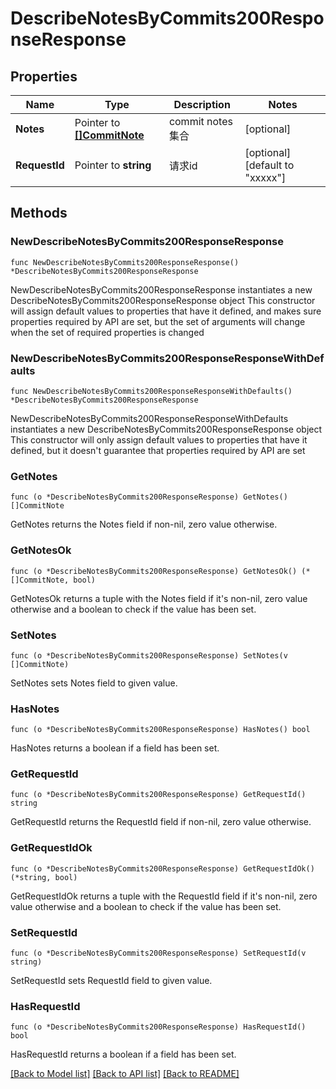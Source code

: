 # DescribeNotesByCommits200ResponseResponse

## Properties

Name | Type | Description | Notes
------------ | ------------- | ------------- | -------------
**Notes** | Pointer to [**[]CommitNote**](CommitNote.md) | commit notes 集合 | [optional] 
**RequestId** | Pointer to **string** | 请求id | [optional] [default to "xxxxx"]

## Methods

### NewDescribeNotesByCommits200ResponseResponse

`func NewDescribeNotesByCommits200ResponseResponse() *DescribeNotesByCommits200ResponseResponse`

NewDescribeNotesByCommits200ResponseResponse instantiates a new DescribeNotesByCommits200ResponseResponse object
This constructor will assign default values to properties that have it defined,
and makes sure properties required by API are set, but the set of arguments
will change when the set of required properties is changed

### NewDescribeNotesByCommits200ResponseResponseWithDefaults

`func NewDescribeNotesByCommits200ResponseResponseWithDefaults() *DescribeNotesByCommits200ResponseResponse`

NewDescribeNotesByCommits200ResponseResponseWithDefaults instantiates a new DescribeNotesByCommits200ResponseResponse object
This constructor will only assign default values to properties that have it defined,
but it doesn't guarantee that properties required by API are set

### GetNotes

`func (o *DescribeNotesByCommits200ResponseResponse) GetNotes() []CommitNote`

GetNotes returns the Notes field if non-nil, zero value otherwise.

### GetNotesOk

`func (o *DescribeNotesByCommits200ResponseResponse) GetNotesOk() (*[]CommitNote, bool)`

GetNotesOk returns a tuple with the Notes field if it's non-nil, zero value otherwise
and a boolean to check if the value has been set.

### SetNotes

`func (o *DescribeNotesByCommits200ResponseResponse) SetNotes(v []CommitNote)`

SetNotes sets Notes field to given value.

### HasNotes

`func (o *DescribeNotesByCommits200ResponseResponse) HasNotes() bool`

HasNotes returns a boolean if a field has been set.

### GetRequestId

`func (o *DescribeNotesByCommits200ResponseResponse) GetRequestId() string`

GetRequestId returns the RequestId field if non-nil, zero value otherwise.

### GetRequestIdOk

`func (o *DescribeNotesByCommits200ResponseResponse) GetRequestIdOk() (*string, bool)`

GetRequestIdOk returns a tuple with the RequestId field if it's non-nil, zero value otherwise
and a boolean to check if the value has been set.

### SetRequestId

`func (o *DescribeNotesByCommits200ResponseResponse) SetRequestId(v string)`

SetRequestId sets RequestId field to given value.

### HasRequestId

`func (o *DescribeNotesByCommits200ResponseResponse) HasRequestId() bool`

HasRequestId returns a boolean if a field has been set.


[[Back to Model list]](../README.md#documentation-for-models) [[Back to API list]](../README.md#documentation-for-api-endpoints) [[Back to README]](../README.md)


